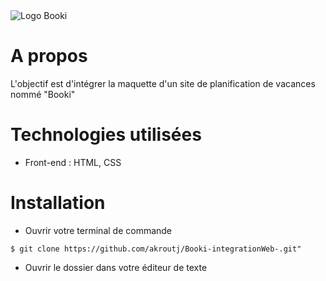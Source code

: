 <img src="/path/to/images/logo/Booki@3x.png" alt="Logo Booki">



# A propos

L'objectif est d'intégrer la maquette d'un site de planification de vacances nommé "Booki"

# Technologies utilisées

* Front-end : HTML, CSS

# Installation

* Ouvrir votre terminal de commande

`$ git clone https://github.com/akroutj/Booki-integrationWeb-.git"`

* Ouvrir le dossier dans votre éditeur de texte


